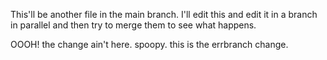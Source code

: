 This'll be another file in the main branch. I'll edit this and edit it in a branch in parallel and then try to merge them to see what happens. 


OOOH! the change ain't here. spoopy. this is the errbranch change. 
